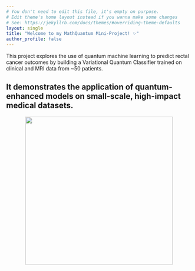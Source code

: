 ```yaml
---
# You don't need to edit this file, it's empty on purpose.
# Edit theme's home layout instead if you wanna make some changes
# See: https://jekyllrb.com/docs/themes/#overriding-theme-defaults
layout: single
title: "Welcome to my MathQuantum Mini-Project! ✨"
author_profile: false
---
```

This project explores the use of quantum machine learning to predict rectal cancer outcomes by building a Variational Quantum Classifier trained on clinical and MRI data from ~50 patients. 

## It demonstrates the application of quantum-enhanced models on small-scale, high-impact medical datasets.

<p align="center"><img src="https://media.tenor.com/H-I0vC5AM5kAAAAM/entanglement-quantum-entanglement.gif" width="400"></p>




